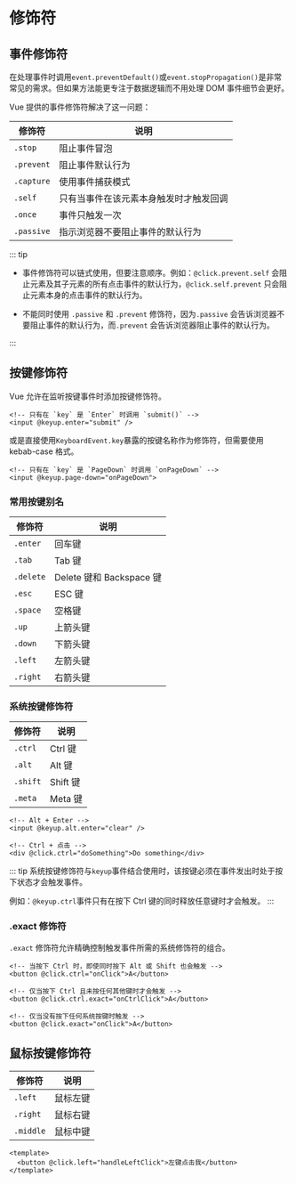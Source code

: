 # 修饰符

## 事件修饰符

在处理事件时调用`event.preventDefault()`或`event.stopPropagation()`是非常常见的需求。但如果方法能更专注于数据逻辑而不用处理 DOM 事件细节会更好。

Vue 提供的事件修饰符解决了这一问题：

| 修饰符     | 说明                                   |
| ---------- | -------------------------------------- |
| `.stop`    | 阻止事件冒泡                           |
| `.prevent` | 阻止事件默认行为                       |
| `.capture` | 使用事件捕获模式                       |
| `.self`    | 只有当事件在该元素本身触发时才触发回调 |
| `.once`    | 事件只触发一次                         |
| `.passive` | 指示浏览器不要阻止事件的默认行为       |

::: tip

- 事件修饰符可以链式使用，但要注意顺序。例如：`@click.prevent.self` 会阻止元素及其子元素的所有点击事件的默认行为，`@click.self.prevent` 只会阻止元素本身的点击事件的默认行为。

- 不能同时使用 `.passive` 和 `.prevent` 修饰符，因为`.passive` 会告诉浏览器不要阻止事件的默认行为，而`.prevent` 会告诉浏览器阻止事件的默认行为。

:::

## 按键修饰符

Vue 允许在监听按键事件时添加按键修饰符。

```vue
<!-- 只有在 `key` 是 `Enter` 时调用 `submit()` -->
<input @keyup.enter="submit" />
```

或是直接使用`KeyboardEvent.key`暴露的按键名称作为修饰符，但需要使用 kebab-case 格式。

```vue
<!-- 只有在 `key` 是 `PageDown` 时调用 `onPageDown` -->
<input @keyup.page-down="onPageDown">
```

### 常用按键别名

| 修饰符    | 说明                     |
| --------- | ------------------------ |
| `.enter`  | 回车键                   |
| `.tab`    | Tab 键                   |
| `.delete` | Delete 键和 Backspace 键 |
| `.esc`    | ESC 键                   |
| `.space`  | 空格键                   |
| `.up`     | 上箭头键                 |
| `.down`   | 下箭头键                 |
| `.left`   | 左箭头键                 |
| `.right`  | 右箭头键                 |

### 系统按键修饰符

| 修饰符   | 说明     |
| -------- | -------- |
| `.ctrl`  | Ctrl 键  |
| `.alt`   | Alt 键   |
| `.shift` | Shift 键 |
| `.meta`  | Meta 键  |

```vue
<!-- Alt + Enter -->
<input @keyup.alt.enter="clear" />

<!-- Ctrl + 点击 -->
<div @click.ctrl="doSomething">Do something</div>
```

::: tip
系统按键修饰符与`keyup`事件结合使用时，该按键必须在事件发出时处于按下状态才会触发事件。

例如：`@keyup.ctrl`事件只有在按下 Ctrl 键的同时释放任意键时才会触发。
:::

### .exact 修饰符

`.exact` 修饰符允许精确控制触发事件所需的系统修饰符的组合。

```vue
<!-- 当按下 Ctrl 时，即使同时按下 Alt 或 Shift 也会触发 -->
<button @click.ctrl="onClick">A</button>

<!-- 仅当按下 Ctrl 且未按任何其他键时才会触发 -->
<button @click.ctrl.exact="onCtrlClick">A</button>

<!-- 仅当没有按下任何系统按键时触发 -->
<button @click.exact="onClick">A</button>
```

## 鼠标按键修饰符

| 修饰符    | 说明     |
| --------- | -------- |
| `.left`   | 鼠标左键 |
| `.right`  | 鼠标右键 |
| `.middle` | 鼠标中键 |

```vue
<template>
  <button @click.left="handleLeftClick">左键点击我</button>
</template>
```
